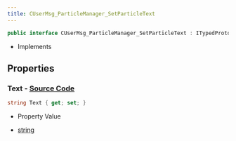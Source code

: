 ```yaml
---
title: CUserMsg_ParticleManager_SetParticleText
---
```


```csharp
public interface CUserMsg_ParticleManager_SetParticleText : ITypedProtobuf<CUserMsg_ParticleManager_SetParticleText>, INativeHandle
```

- Implements

## Properties

### **Text** - [Source Code](https://github.com/swiftly-solution/swiftlys2/blob/main/managed/src/SwiftlyS2.Generated/Protobufs/Interfaces/CUserMsg_ParticleManager_SetParticleText.cs#L13)

```csharp
string Text { get; set; }
```

- Property Value

- [string](https://learn.microsoft.com/dotnet/api/system.string)

